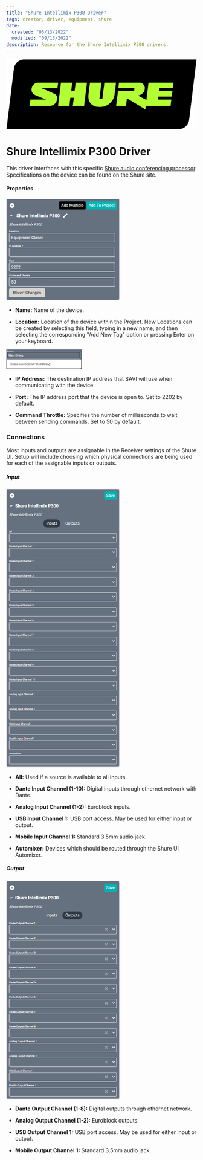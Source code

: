```yaml
---
title: "Shure Intellimix P300 Driver"
tags: creator, driver, equipment, shure
date:
  created: "05/13/2022"
  modified: "09/13/2022"
description: Resource for the Shure Intellimix P300 drivers.
---
```


<div style="text-align: center">

<a href="../../../Assets/Knowledge-Base/Creator/Drivers/Logos/shure-logo.png">
  <img src="../../../Assets/Knowledge-Base/Creator/Drivers/Logos/shure-logo.png" alt="Shure Logo" width="700" height="" class="center">
</a>
</div>

# Shure Intellimix P300 Driver
This driver interfaces with this specific [Shure  audio conferencing processor](https://www.shure.com/en-US/products/mixers/p300 "Atlona video matrix"). Specifications on the device can be found on the Shure site.

#### Properties
<a href="../../../Assets/Knowledge-Base/Creator/Drivers/shure-intellimix-p300.png">
  <img src="../../../Assets/Knowledge-Base/Creator/Drivers/shure-intellimix-p300.png" alt="Shure Intellimix P300 configuration" width="300" height="">
</a>

* **Name:** Name of the device.

* **Location:** Location of the device within the Project. New Locations can be created by selecting this field, typing in a new name, and then selecting the corresponding "Add New Tag" option or pressing Enter on your keyboard.
<img src="../../../Assets/Knowledge-Base/Creator/Drivers/locations-add.png" alt="Adding Main Dining Tag to Location" width="200" height="">

* **IP Address:** The destination IP address that SAVI will use when communicating with the device.

* **Port:** The IP address port that the device is open to. Set to 2202 by default.

* **Command Throttle:** Specifies the number of milliseconds to wait between sending commands. Set to 50 by default.

### Connections
Most inputs and outputs are assignable in the Receiver settings of the Shure UI. Setup will include choosing which physical connections are being used for each of the assignable inputs or outputs.



##### Input
<a href="../../../Assets/Knowledge-Base/Creator/Drivers/shure-intellimix-p300-connections-input.png">
  <img src="../../../Assets/Knowledge-Base/Creator/Drivers/shure-intellimix-p300-connections-input.png" alt="Shure Intellimix P300 - input" width="300" height="">
</a>


* **All:** Used if a source is available to all inputs.

* **Dante Input Channel (1-10):** Digital inputs through ethernet network with Dante.

* **Analog Input Channel (1-2):** Euroblock inputs.

* **USB Input Channel 1:** USB port access. May be used for either input or output.

* **Mobile Input Channel 1:** Standard 3.5mm audio jack.

* **Automixer:** Devices which should be routed through the Shure UI Automixer.


##### Output
<a href="../../../Assets/Knowledge-Base/Creator/Drivers/shure-intellimix-p300-connections-output.png">
  <img src="../../../Assets/Knowledge-Base/Creator/Drivers/shure-intellimix-p300-connections-output.png" alt="Shure Intellimix P300 - output" width="300" height="">
</a>

* **Dante Output Channel (1-8):** Digital outputs through ethernet network.

* **Analog Output Channel (1-2):** Euroblock outputs.

* **USB Output Channel 1:** USB port access. May be used for either input or output.

* **Mobile Output Channel 1:** Standard 3.5mm audio jack.
